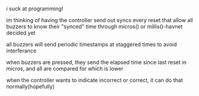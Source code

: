 i suck at programming!

im thinking of having the controller send out syncs every reset that allow all buzzers to know their "synced" time through micros() or millis()-havnet decided yet

all buzzers will send periodic timestamps at staggered times to avoid interferance

when buzzers are pressed, they send the elapsed time since last reset in micros, and all are compared for which is lower

when the controller wants to indicate incorrect or correct, it can do that normally(hopefully)